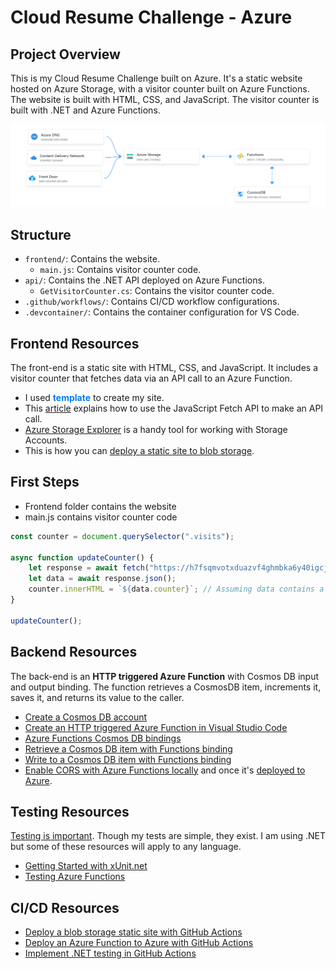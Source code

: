# Cloud Resume Challenge - Azure

## Project Overview

This is my Cloud Resume Challenge built on Azure. It's a static website hosted on Azure Storage, with a visitor counter built on Azure Functions. The website is built with HTML, CSS, and JavaScript. The visitor counter is built with .NET and Azure Functions.

![Arquitectura](/Frontend/architecture.png) 

## Structure

- `frontend/`: Contains the website.
  - `main.js`: Contains visitor counter code.
- `api/`: Contains the .NET API deployed on Azure Functions.
  - `GetVisitorCounter.cs`: Contains the visitor counter code.
- `.github/workflows/`: Contains CI/CD workflow configurations.
- `.devcontainer/`: Contains the container configuration for VS Code.

## Frontend Resources

The front-end is a static site with HTML, CSS, and JavaScript. It includes a visitor counter that fetches data via an API call to an Azure Function.

- I used **<span style="color:#007bff">template</span>** to create my site.
- This [article](https://www.digitalocean.com/community/tutorials/how-to-use-the-javascript-fetch-api-to-get-data) explains how to use the JavaScript Fetch API to make an API call.
- [Azure Storage Explorer](https://azure.microsoft.com/en-us/products/storage/storage-explorer/) is a handy tool for working with Storage Accounts.
- This is how you can [deploy a static site to blob storage](https://learn.microsoft.com/en-us/azure/storage/blobs/storage-blob-static-website-host).


## First Steps

- Frontend folder contains the website
- main.js contains visitor counter code

```js
const counter = document.querySelector(".visits");

async function updateCounter() {
    let response = await fetch("https://h7fsqmvotxduazvf4ghmbka6y40igcjx.lambda-url.us-east-1.on.aws/");
    let data = await response.json();
    counter.innerHTML = `${data.counter}`; // Assuming data contains a "counter" key
}

updateCounter();
```

## Backend Resources  
The back-end is an **HTTP triggered Azure Function** with Cosmos DB input and output binding. The function retrieves a CosmosDB item, increments it, saves it, and returns its value to the caller.  

- [Create a Cosmos DB account](https://learn.microsoft.com/en-us/azure/cosmos-db/nosql/quickstart-portal)  
- [Create an HTTP triggered Azure Function in Visual Studio Code](https://learn.microsoft.com/en-us/azure/azure-functions/functions-develop-vs-code?tabs=node-v4%2Cpython-v2%2Cisolated-process%2Cquick-create&pivots=programming-language-csharp)  
- [Azure Functions Cosmos DB bindings](https://learn.microsoft.com/en-us/azure/azure-functions/functions-bindings-cosmosdb-v2?tabs=isolated-process%2Cextensionv4&pivots=programming-language-csharp)  
- [Retrieve a Cosmos DB item with Functions binding](https://learn.microsoft.com/en-us/azure/azure-functions/functions-bindings-cosmosdb-v2-input?tabs=python-v2%2Cisolated-process%2Cnodejs-v4%2Cextensionv4&pivots=programming-language-csharp)  
- [Write to a Cosmos DB item with Functions binding](https://learn.microsoft.com/en-us/azure/azure-functions/functions-bindings-cosmosdb-v2-output?tabs=python-v2%2Cisolated-process%2Cnodejs-v4%2Cextensionv4&pivots=programming-language-csharp)  
- [Enable CORS with Azure Functions locally](https://learn.microsoft.com/en-us/azure/azure-functions/functions-develop-local?pivots=programming-language-csharp#local-settings-file) and once it's [deployed to Azure](https://learn.microsoft.com/en-us/azure/azure-functions/functions-how-to-use-azure-function-app-settings?tabs=azure-portal%2Cto-premium#cors).  

## Testing Resources  
[Testing is important](https://dev.to/flippedcoding/its-important-to-test-your-code-3lid). Though my tests are simple, they exist. I am using .NET but some of these resources will apply to any language.  

- [Getting Started with xUnit.net](https://xunit.net/docs/getting-started/v2/netcore/cmdline)  
- [Testing Azure Functions](https://docs.github.com/en/actions/use-cases-and-examples/building-and-testing/building-and-testing-net)  

## CI/CD Resources  
- [Deploy a blob storage static site with GitHub Actions](https://learn.microsoft.com/en-us/azure/storage/blobs/storage-blobs-static-site-github-actions?tabs=openid)  
- [Deploy an Azure Function to Azure with GitHub Actions](https://github.com/marketplace/actions/azure-functions-action)  
- [Implement .NET testing in GitHub Actions](https://docs.github.com/en/actions/use-cases-and-examples/building-and-testing/building-and-testing-net)  


